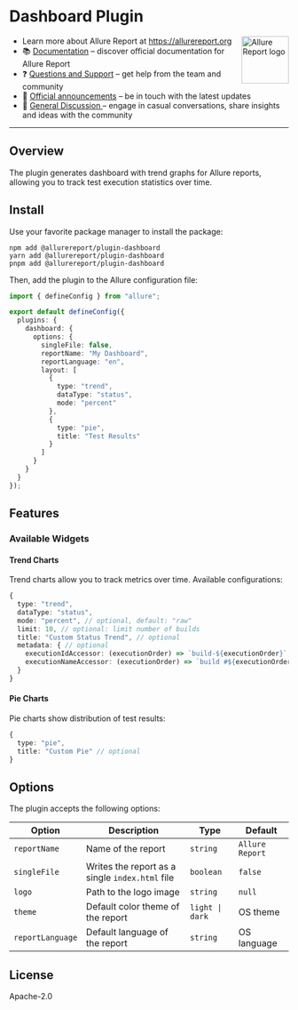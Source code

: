 # Dashboard Plugin

[<img src="https://allurereport.org/public/img/allure-report.svg" height="85px" alt="Allure Report logo" align="right" />](https://allurereport.org "Allure Report")

- Learn more about Allure Report at https://allurereport.org
- 📚 [Documentation](https://allurereport.org/docs/) – discover official documentation for Allure Report
- ❓ [Questions and Support](https://github.com/orgs/allure-framework/discussions/categories/questions-support) – get help from the team and community
- 📢 [Official announcements](https://github.com/orgs/allure-framework/discussions/categories/announcements) – be in touch with the latest updates
- 💬 [General Discussion ](https://github.com/orgs/allure-framework/discussions/categories/general-discussion) – engage in casual conversations, share insights and ideas with the community

---

## Overview

The plugin generates dashboard with trend graphs for Allure reports, allowing you to track test execution statistics over time.

## Install

Use your favorite package manager to install the package:

```shell
npm add @allurereport/plugin-dashboard
yarn add @allurereport/plugin-dashboard
pnpm add @allurereport/plugin-dashboard
```

Then, add the plugin to the Allure configuration file:

```typescript
import { defineConfig } from "allure";

export default defineConfig({
  plugins: {
    dashboard: {
      options: {
        singleFile: false,
        reportName: "My Dashboard",
        reportLanguage: "en",
        layout: [
          {
            type: "trend",
            dataType: "status",
            mode: "percent"
          },
          {
            type: "pie",
            title: "Test Results"
          }
        ]
      }
    }
  }
});
```

## Features

### Available Widgets

#### Trend Charts

Trend charts allow you to track metrics over time. Available configurations:

```typescript
{
  type: "trend",
  dataType: "status",
  mode: "percent", // optional, default: "raw"
  limit: 10, // optional: limit number of builds
  title: "Custom Status Trend", // optional
  metadata: { // optional
    executionIdAccessor: (executionOrder) => `build-${executionOrder}`,
    executionNameAccessor: (executionOrder) => `build #${executionOrder}`
  }
}
```

#### Pie Charts

Pie charts show distribution of test results:

```typescript
{
  type: "pie",
  title: "Custom Pie" // optional
}
```

## Options

The plugin accepts the following options:

| Option           | Description                                     | Type                                                         | Default         |
|------------------|-------------------------------------------------|--------------------------------------------------------------|-----------------|
| `reportName`     | Name of the report                              | `string`                                                     | `Allure Report` |
| `singleFile`     | Writes the report as a single `index.html` file | `boolean`                                                    | `false`         |
| `logo`           | Path to the logo image                          | `string`                                                     | `null`          |
| `theme`          | Default color theme of the report               | `light \| dark`                                              | OS theme        |
| `reportLanguage` | Default language of the report                  | `string`                                                     | OS language     |

## License

Apache-2.0 
